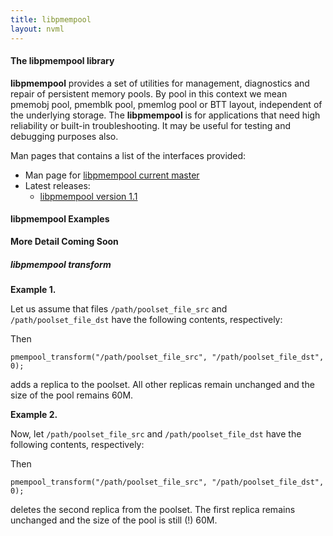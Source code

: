 ```yaml
---
title: libpmempool
layout: nvml
---
```


#### The libpmempool library

**libpmempool** provides a set of utilities for management, diagnostics and
repair of persistent memory pools.
By pool in this context we mean pmemobj pool, pmemblk pool, pmemlog pool or
BTT layout, independent of the underlying storage.
The **libpmempool** is for applications that need high reliability or built-in
troubleshooting. It may be useful for testing and debugging purposes also.

Man pages that contains a list of the interfaces provided:

* Man page for [libpmempool current master](../manpages/master/libpmempool.3.html)
* Latest releases:
   * [libpmempool version 1.1](../manpages/v1.1/libpmempool.3.html)

#### libpmempool Examples

**More Detail Coming Soon**

<code data-gist-id='krzycz/53f5b5f33cc6bfbbd80c04a3209202d0' data-gist-file='manpage.c' data-gist-line='37-96' data-gist-highlight-line='41' data-gist-hide-footer='true'></code>

##### libpmempool transform #####

**Example 1.**

Let us assume that files `/path/poolset_file_src` and `/path/poolset_file_dst` have the
following contents, respectively:

<script src="https://gist.github.com/wojtuss/06c22e3a8340e85574cc89d767ae2534.js"></script>

<script src="https://gist.github.com/wojtuss/b9693dd0f1f8962bf01eb0791a68128a.js"></script>

Then

`pmempool_transform("/path/poolset_file_src", "/path/poolset_file_dst", 0);`

adds a replica to the poolset. All other replicas remain unchanged and
the size of the pool remains 60M.


**Example 2.**

Now, let `/path/poolset_file_src` and `/path/poolset_file_dst` have the
following contents, respectively:

<script src="https://gist.github.com/wojtuss/06c22e3a8340e85574cc89d767ae2534.js"></script>

<script src="https://gist.github.com/wojtuss/f535a8ced7a34522f8b6189c9ddd7e89.js"></script>

Then

`pmempool_transform("/path/poolset_file_src", "/path/poolset_file_dst", 0);`

deletes the second replica from the poolset. The first replica remains unchanged and
the size of the pool is still (!) 60M.
